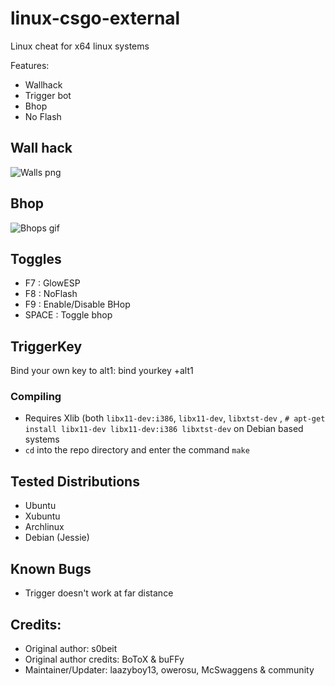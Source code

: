 linux-csgo-external
===================

Linux cheat for x64 linux systems

Features:
* Wallhack
* Trigger bot
* Bhop
* No Flash

## Wall hack
![Walls png](http://i.imgur.com/ztp5WBf.jpg)

## Bhop
![Bhops gif](http://i.imgur.com/0DXp8bA.gif)

## Toggles
* F7  : GlowESP
* F8  : NoFlash
* F9  : Enable/Disable BHop
* SPACE : Toggle bhop

## TriggerKey
Bind your own key to alt1:
bind yourkey +alt1

### Compiling
* Requires Xlib (both `libx11-dev:i386`, `libx11-dev`, `libxtst-dev` , `# apt-get install libx11-dev libx11-dev:i386 libxtst-dev` on Debian based systems
* `cd` into the repo directory and enter the command `make`

## Tested Distributions
- Ubuntu
- Xubuntu
- Archlinux
- Debian (Jessie)

## Known Bugs
* Trigger doesn't work at far distance

## Credits:
- Original author: s0beit
- Original author credits: BoToX & buFFy
- Maintainer/Updater: laazyboy13, owerosu, McSwaggens & community
